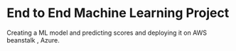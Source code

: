 # End to End Machine Learning Project

Creating a ML model and predicting scores and deploying it on AWS beanstalk , Azure.
